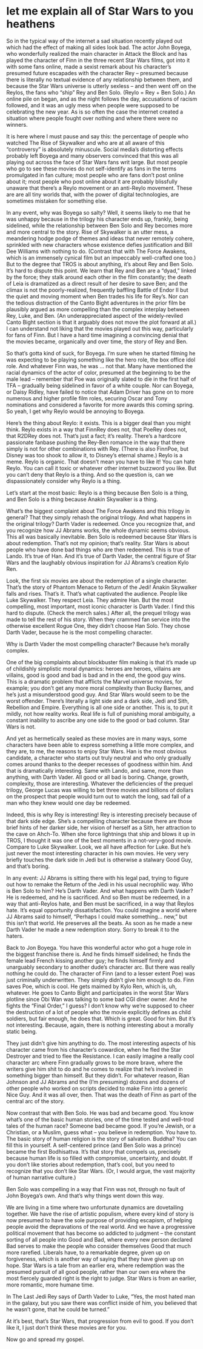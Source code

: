 # let me explain all of Star Wars to you heathens

So in the typical way of the internet a sad situation recently played out which had the effect of making all sides look bad. The actor John Boyega, who wonderfully realized the main character in Attack the Block and has played the character of Finn in the three recent Star Wars films, got into it with some fans online, made a sexist remark about his character’s presumed future escapades with the character Rey – presumed because there is literally no textual evidence of any relationship between them, and because the Star Wars universe is utterly sexless – and then went off on the Reylos, the fans who “ship” Rey and Ben Solo. (Reylo = Rey + Ben Solo.) An online pile on began, and as the night follows the day, accusations of racism followed, and it was an ugly mess when people were supposed to be celebrating the new year. As is so often the case the internet created a situation where people fought over nothing and where there were no winners.

It is here where I must pause and say this: the percentage of people who watched The Rise of Skywalker and who are at all aware of this “controversy” is absolutely minuscule. Social media’s distorting effects probably left Boyega and many observers convinced that this was all playing out across the face of Star Wars fans writ large. But most people who go to see these movies do not self-identify as fans in the terms promulgated in fan culture; most people who are fans don’t post online about it; most people who post online about it are probably blissfully unaware that there’s a Reylo movement or an anti-Reylo movement. These are are all tiny worlds that, with the power of digital technologies, are sometimes mistaken for something else.

In any event, why was Boyega so salty? Well, it seems likely to me that he was unhappy because in the trilogy his character ends up, frankly, being sidelined, while the relationship between Ben Solo and Rey becomes more and more central to the story. Rise of Skywalker is an utter mess, a meandering hodge podge of themes and ideas that never remotely cohere, sprinkled with new characters whose existence defies justification and Bill Dee Williams with nothing to do. (Contrast that with The Force Awakens, which is an immensely cynical film but an impeccably well-crafted one too.) But to the degree that TROS is about anything, it’s about Rey and Ben Solo. It’s hard to dispute this point. We learn that Rey and Ben are a “dyad,” linked by the force; they stalk around each other in the film constantly; the death of Leia is dramatized as a direct result of her desire to save Ben; and the climax is not the poorly-realized, frequently baffling Battle of Endor II but the quiet and moving moment when Ben trades his life for Rey’s. Nor can the tedious distraction of the Canto Bight adventures in the prior film be plausibly argued as more compelling than the complex interplay between Rey, Luke, and Ben. (An underappreciated aspect of the widely-reviled Canto Bight section is that it arguably does not move the plot forward at all.) I can understand not liking that the movies played out this way, particularly for fans of Finn. But I have a hard time imagining a convincing denial that the movies became, organically and over time, the story of Rey and Ben.

So that’s gotta kind of suck, for Boyega. I’m sure when he started filming he was expecting to be playing something like the hero role, the box office idol role. And whatever Finn was, he was … not that. Many have mentioned the racial dynamics of the actor of color, presumed at the beginning to be the male lead – remember that Poe was originally slated to die in the first half of TFA – gradually being sidelined in favor of a white couple. Nor can Boyega, or Daisy Ridley, have failed to notice that Adam Driver has gone on to more numerous and higher profile film roles, securing Oscar and Tony nominations and considered a favorite for more awards this coming spring. So yeah, I get why Reylo would be annoying to Boyega.

Here’s the thing about Reylo: it exists. This is a bigger deal than you might think. Reylo exists in a way that FinnRey does not, that PoeRey does not, that R2DRey does not. That’s just a fact; it’s reality. There’s a hardcore passionate fanbase pushing the Rey-Ben romance in the way that there simply is not for other combinations with Rey. (There is also FinnPoe, but Disney was too shook to allow it, to Disney’s eternal shame.) Reylo is a meme. Reylo is organic. That doesn’t mean you have to like it! You can hate Reylo. You can call it toxic or whatever other internet buzzword you like. But you can’t deny that Reylo is a thing. And so the question is, can we dispassionately consider why Reylo is a thing.

Let’s start at the most basic: Reylo is a thing because Ben Solo is a thing, and Ben Solo is a thing because Anakin Skywalker is a thing.

What’s the biggest complaint about The Force Awakens and this trilogy in general? That they simply rehash the original trilogy. And what happens in the original trilogy? Darth Vader is redeemed. Once you recognize that, and you recognize how JJ Abrams works, the whole dynamic seems obvious. This all was basically inevitable. Ben Solo is redeemed because Star Wars is about redemption. That’s not my opinion; that’s reality. Star Wars is about people who have done bad things who are then redeemed. This is true of Lando. It’s true of Han. And it’s true of Darth Vader, the central figure of Star Wars and the laughably obvious inspiration for JJ Abrams’s creation Kylo Ren.

Look, the first six movies are about the redemption of a single character. That’s the story of Phantom Menace to Return of the Jedi! Anakin Skywalker falls and rises. That’s it. That’s what captivated the audience. People like Luke Skywalker. They respect Leia. They admire Han. But the most compelling, most important, most iconic character is Darth Vader. I find this hard to dispute. (Check the merch sales.) After all, the prequel trilogy was made to tell the rest of his story. When they crammed fan service into the otherwise excellent Rogue One, they didn’t choose Han Solo. They chose Darth Vader, because he is the most compelling character.

Why is Darth Vader the most compelling character? Because he’s morally complex.

One of the big complaints about blockbuster film making is that it’s made up of childishly simplistic moral dynamics: heroes are heroes, villains are villains, good is good and bad is bad and in the end, the good guy wins. This is a dramatic problem that afflicts the Marvel universe movies, for example; you don’t get any more moral complexity than Bucky Barnes, and he’s just a misunderstood good guy. And Star Wars would seem to be the worst offender. There’s literally a light side and a dark side, Jedi and Sith, Rebellion and Empire. Everything is all one side or another. This is, to put it mildly, not how reality works. Real life is full of punishing moral ambiguity, a constant inability to ascribe any one side to the good or bad column. Star Wars is not.

And yet as hermetically sealed as these movies are in many ways, some characters have been able to express something a little more complex, and they are, to me, the reasons to enjoy Star Wars. Han is the most obvious candidate, a character who starts out truly neutral and who only gradually comes around thanks to the deeper recesses of goodness within him. And that is dramatically interesting. Same with Lando, and same, more than anything, with Darth Vader. All good or all bad is boring. Change, growth, complexity, those are interesting. Whatever the deficiencies of the prequel trilogy, George Lucas was willing to bet three movies and billions of dollars on the prospect that people would turn out to watch the long, sad fall of a man who they knew would one day be redeemed.

Indeed, this is why Rey is interesting! Rey is interesting precisely because of that dark side edge. She’s a compelling character because there are those brief hints of her darker side, her vision of herself as a Sith, her attraction to the cave on Ahch-To. When she force lightnings that ship and blows it up in TROS, I thought it was one of the best moments in a not-very-good movie. Compare to Luke Skywalker. Look, we all have affection for Luke. But he’s just never the most interesting character in his own movies. He very very briefly touches the dark side in Jedi but is otherwise a stalwary Good Guy, and that’s boring.

In any event: JJ Abrams is sitting there with his legal pad, trying to figure out how to remake the Return of the Jedi in his usual necrophilic way. Who is Ben Solo to him? He’s Darth Vader. And what happens with Darth Vader? He is redeemed, and he is sacrificed. And so Ben must be redeemed, in a way that anti-Reylos hate, and Ben must be sacrificed, in a way that Reylos hate. It’s equal opportunity dissatisfaction. You could imagine a world where JJ Abrams said to himself, “Perhaps I could make something… new,” but this isn’t that world. He preserves all the beats. As soon as he made a new Darth Vader he made a new redemption story. Sorry to break it to the haters.

Back to Jon Boyega. You have this wonderful actor who got a huge role in the biggest franchise there is. And he finds himself sidelined; he finds the female lead French kissing another guy; he finds himself firmly and unarguably secondary to another dude’s character arc. But there was really nothing he could do. The character of Finn (and to a lesser extent Poe) was just criminally underwritten. They simply didn’t give him enough to do. Finn saves Poe, which is cool. He gets maimed by Kylo Ren, which is, uh, whatever. He goes to Canto Bight and participates in the worst Star Wars plotline since Obi Wan was talking to some bad CGI diner owner. And he fights the “Final Order,” I guess? I don’t know why we’re supposed to cheer the destruction of a lot of people who the movie explicitly defines as child soldiers, but fair enough, he does that. Which is great. Good for him. But it’s not interesting. Because, again, there is nothing interesting about a morally static being.

They just didn’t give him anything to do. The most interesting aspects of his character came from his character’s cowardice, when he fled the Star Destroyer and tried to flee the Resistance. I can easily imagine a really cool character arc where Finn gradually grows to be more brave, where the writers give him shit to do and he comes to realize that he’s involved in something bigger than himself. But they didn’t. For whatever reason, Rian Johnson and JJ Abrams and the (I’m presuming) dozens and dozens of other people who worked on scripts decided to make Finn into a generic Nice Guy. And it was all over, then. That was the death of Finn as part of the central arc of the story.

Now contrast that with Ben Solo. He was bad and became good. You know what’s one of the basic human stories, one of the time tested and well-trod tales of the human race? Someone bad became good. If you’re Jewish, or a Christian, or a Muslim, guess what – you believe in redemption. You have to. The basic story of human religion is the story of salvation. Buddha? You can fill this in yourself. A self-centered prince (and Ben Solo was a prince) became the first Bodhisattva. It’s that story that compels us, precisely because human life is so filled with compromise, uncertainty, and doubt. If you don’t like stories about redemption, that’s cool, but you need to recognize that you don’t like Star Wars. (Or, I would argue, the vast majority of human narrative culture.)

Ben Solo was compelling in a way that Finn was not, through no fault of John Boyega’s own. And that’s why things went down this way.

We are living in a time where two unfortunate dynamics are dovetailing together. We have the rise of artistic populism, where every kind of story is now presumed to have the sole purpose of providing escapism, of helping people avoid the depravations of the real world. And we have a progressive political movement that has become so addicted to judgment – the constant sorting of all people into Good and Bad, where every new person declared Bad serves to make the people who consider themselves Good that much more rarefied. Liberals have, to a remarkable degree, given up on forgiveness, which is another way of saying that they have given up on hope. Star Wars is a tale from an earlier era, where redemption was the presumed pursuit of all good people, rather than our own era where the most fiercely guarded right is the right to judge. Star Wars is from an earlier, more romantic, more humane time.

In The Last Jedi Rey says of Darth Vader to Luke, “Yes, the most hated man in the galaxy, but you saw there was conflict inside of him, you believed that he wasn’t gone, that he could be turned.”

At it’s best, that’s Star Wars, that progression from evil to good. If you don’t like it, I just don’t think these movies are for you.

Now go and spread my gospel.

